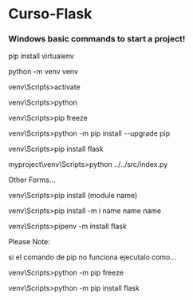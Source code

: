 # Curso-Flask


### Windows basic commands to start a project!

pip install virtualenv

python -m venv venv

venv\Scripts>activate

venv\Scripts>python

venv\Scripts>pip freeze

venv\Scripts>python -m pip install --upgrade pip

venv\Scripts>pip install flask

myproject\venv\Scripts>python ../../src/index.py


Other Forms...

venv\Scripts>pip install (module name)

venv\Scripts>pip install -m  i name name name

venv\Scripts>pipenv -m install flask


Please Note: 

si el comando de pip no funciona ejecutalo como...

venv\Scripts>python -m pip freeze

venv\Scripts>python -m pip install flask


